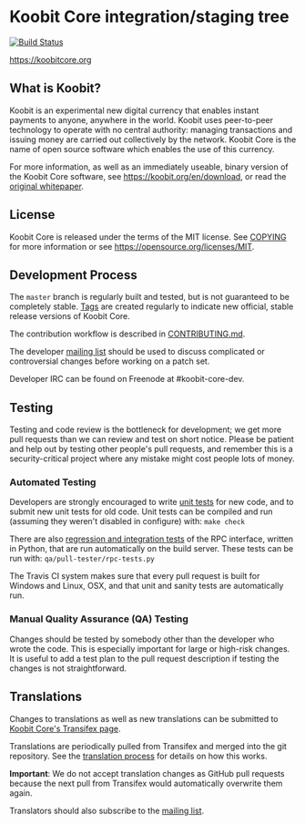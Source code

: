 Koobit Core integration/staging tree
=====================================

[![Build Status](https://travis-ci.org/koobit/koobit.svg?branch=master)](https://travis-ci.org/koobit/koobit)

https://koobitcore.org

What is Koobit?
----------------

Koobit is an experimental new digital currency that enables instant payments to
anyone, anywhere in the world. Koobit uses peer-to-peer technology to operate
with no central authority: managing transactions and issuing money are carried
out collectively by the network. Koobit Core is the name of open source
software which enables the use of this currency.

For more information, as well as an immediately useable, binary version of
the Koobit Core software, see https://koobit.org/en/download, or read the
[original whitepaper](https://koobitcore.org/koobit.pdf).

License
-------

Koobit Core is released under the terms of the MIT license. See [COPYING](COPYING) for more
information or see https://opensource.org/licenses/MIT.

Development Process
-------------------

The `master` branch is regularly built and tested, but is not guaranteed to be
completely stable. [Tags](https://github.com/koobit/koobit/tags) are created
regularly to indicate new official, stable release versions of Koobit Core.

The contribution workflow is described in [CONTRIBUTING.md](CONTRIBUTING.md).

The developer [mailing list](https://lists.linuxfoundation.org/mailman/listinfo/koobit-dev)
should be used to discuss complicated or controversial changes before working
on a patch set.

Developer IRC can be found on Freenode at #koobit-core-dev.

Testing
-------

Testing and code review is the bottleneck for development; we get more pull
requests than we can review and test on short notice. Please be patient and help out by testing
other people's pull requests, and remember this is a security-critical project where any mistake might cost people
lots of money.

### Automated Testing

Developers are strongly encouraged to write [unit tests](/doc/unit-tests.md) for new code, and to
submit new unit tests for old code. Unit tests can be compiled and run
(assuming they weren't disabled in configure) with: `make check`

There are also [regression and integration tests](/qa) of the RPC interface, written
in Python, that are run automatically on the build server.
These tests can be run with: `qa/pull-tester/rpc-tests.py`

The Travis CI system makes sure that every pull request is built for Windows
and Linux, OSX, and that unit and sanity tests are automatically run.

### Manual Quality Assurance (QA) Testing

Changes should be tested by somebody other than the developer who wrote the
code. This is especially important for large or high-risk changes. It is useful
to add a test plan to the pull request description if testing the changes is
not straightforward.

Translations
------------

Changes to translations as well as new translations can be submitted to
[Koobit Core's Transifex page](https://www.transifex.com/projects/p/koobit/).

Translations are periodically pulled from Transifex and merged into the git repository. See the
[translation process](doc/translation_process.md) for details on how this works.

**Important**: We do not accept translation changes as GitHub pull requests because the next
pull from Transifex would automatically overwrite them again.

Translators should also subscribe to the [mailing list](https://groups.google.com/forum/#!forum/koobit-translators).
